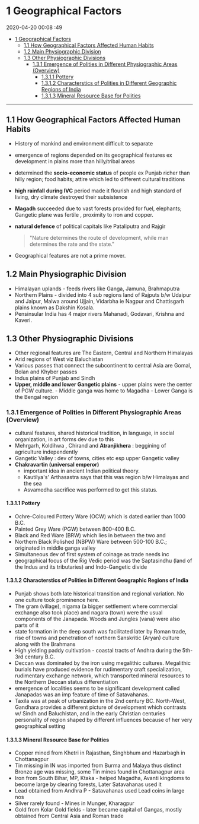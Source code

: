 # 1 Geographical Factors

2020-04-20 00:08 :49

- [1 Geographical Factors](#1-geographical-factors)
	- [1.1 How Geographical Factors Affected Human Habits](#11-how-geographical-factors-affected-human-habits)
	- [1.2 Main Physiographic Division](#12-main-physiographic-division)
	- [1.3 Other Physiographic Divisions](#13-other-physiographic-divisions)
		- [1.3.1 Emergence of Polities in Different Physiographic Areas (Overview)](#131-emergence-of-polities-in-different-physiographic-areas-overview)
			- [1.3.1.1 Pottery](#1311-pottery)
			- [1.3.1.2 Characterstics of Polities in Different Geographic Regions of India](#1312-characterstics-of-polities-in-different-geographic-regions-of-india)
			- [1.3.1.3 Mineral Resource Base for Polities](#1313-mineral-resource-base-for-polities)


---

## 1.1 How Geographical Factors Affected Human Habits

- History of mankind and environment difficult to separate
- emergence of regions depended on its geographical features ex development in plains more than hilly/tribal areas
- determined the **socio-economic status** of people ex Punjab richer than hilly region; food habits; attire which led to different cultural traditions
- **high rainfall during IVC** period made it flourish and high standard of living, dry climate destroyed their subsistence
- **Magadh** succeeded due to vast forests provided for fuel, elephants; Gangetic plane was fertile , proximity to iron and copper.
- **natural defence** of political capitals like Pataliputra and Rajgir

  > "Nature determines the route of development, while man determines the rate and the state."

- Geographical features are not a prime mover.

## 1.2 Main Physiographic Division

- Himalayan uplands - feeds rivers like Ganga, Jamuna, Brahmaputra
- Northern Plains - divided into 4 sub regions land of Rajputs b/w Udaipur and Jaipur, Malwa around Ujjain, Vidarbha ie Nagpur and Chattisgarh plains known as Dakshin Kosala.
- Pensinsular India has 4 major rivers Mahanadi, Godavari, Krishna and Kaveri.

## 1.3 Other Physiographic Divisions

- Other regional features are The Eastern, Central and Northern Himalayas
- Arid regions of West viz Baluchistan
- Various passes that connect the subcontinent to central Asia are Gomal, Bolan and Khyber passes
- Indus plains of Punjab and Sindh
- **Upper, middle and lower Gangetic plains**
	  - upper plains were the center of PGW culture.
	  - Middle ganga was home to Magadha
	  - Lower Ganga is the Bengal region

### 1.3.1 Emergence of Polities in Different Physiographic Areas (Overview)

- cultural features, shared historical tradition, in language, in social organization, in art forms dev due to this
- Mehrgarh, Koldihwa , Chirand and **Atranjikhera** : beggining of agriculture independently
- Gangetic Valley : dev of towns, cities etc esp upper Gangetic valley
- **Chakravartin (universal emperor)**
	- important idea in ancient Indian political theory.
	- Kautilya's' Arthasastra says that this was region b/w Himalayas and the sea
	- Asvamedha sacrifice was performed to get this status.

#### 1.3.1.1 Pottery

- Ochre-Coloured Pottery Ware (OCW) which is dated earlier than 1000 B.C.
- Painted Grey Ware (PGW) between 800-400 B.C.
- Black and Red Ware (BRW) which lies in between the two and
- Northern Black Polished (NBPW) Ware between 500-100 B.C.; originated in middle ganga valley
- Simultaneous dev of first system of coinage as trade needs inc
- geographical focus of the Rig Vedic period was the Saptasindhu (land of the Indus and its tributaries) and Indo-Gangetic divide

#### 1.3.1.2 Characterstics of Polities in Different Geographic Regions of India

- Punjab shows both late historical transition and regional variation. No one culture took prominence here.
- The gram (village), nigama (a bigger settlement where commercial exchange also took place) and nagara (town) were the usual components of the Janapada. Woods and Jungles (vana) were also parts of it
- state formation in the deep south was facilitated later by Roman trade, rise of towns and penetration of northern Sanskritic (Aryan) culture along with the Brahmans
- High yielding paddy cultivation - coastal tracts of Andhra during the 5th-3rd century B.C.
- Deccan was dominated by the iron using megalithic cultures. Megalithic burials have produced evidence for rudimentary craft specialization, rudimentary exchange network, which transported mineral resources to the Northern Deccan status differentiation
- emergence of localities seems to be significant development called Janapadas was an imp feature of time of Satavahanas.
- Taxila was at peak of urbanization in the 2nd century BC. North-West, Gandhara provides a different picture of development which contrasts w/ Sindh and Baluchistan, and in the early Christian centuries personality of region shaped by different influences because of her very geographical setting

#### 1.3.1.3 Mineral Resource Base for Polities

- Copper mined from Khetri in Rajasthan, Singhbhum and Hazarbagh in Chottanagpur
- Tin missing in IN was imported from Burma and Malaya thus distinct Bronze age was missing, some Tin mines found in Chottanagpur area
- Iron from South Bihar, MP, Ktaka - helped Magadha, Avanti kingdoms to become large by clearing forests, Later Satavahanas used it
- Lead obtained from Andhra P - Satavahanas used Lead coins in large nos
- Silver rarely found - Mines in Munger, Kharagpur
- Gold from Kolar Gold fields - later became capital of Gangas, mostly obtained from Central Asia and Roman trade
